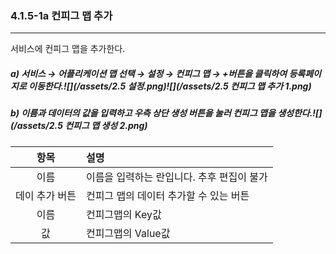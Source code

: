 ### 4.1.5-1a 컨피그 맵 추가

---

서비스에 컨피그 맵을 추가한다.

##### a\) 서비스 → 어플리케이션 맵 선택 → 설정 → 컨피그 맵 → +버튼을 클릭하여 등록페이지로 이동한다.![](/assets/2.5 설정.png)![](/assets/2.5 컨피그 맵 추가 1.png)

##### b\) 이름과 데이터의 값을 입력하고 우측 상단 생성 버튼을 눌러 컨피그 맵을 생성한다.![](/assets/2.5 컨피그 맵 생성 2.png)

| **항목** | **설명** |
| :---: | :--- |
| 이름 | 이름을 입력하는 란입니다. 추후 편집이 불가 |
| 데이 추가 버튼 | 컨피그 맵의 데이터 추가할 수 있는 버튼 |
| 이름 | 컨피그맵의 Key값 |
| 값 | 컨피그맵의 Value값 |



